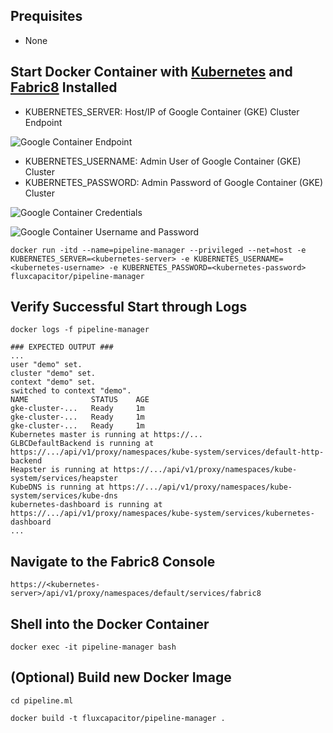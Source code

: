 ## Prequisites
* None

## Start Docker Container with [Kubernetes](http://kubernetes.io) and [Fabric8](fabric8.io) Installed
* KUBERNETES_SERVER:  Host/IP of Google Container (GKE) Cluster Endpoint

![Google Container Endpoint](http://advancedspark.com/img/gke-cluster-endpoint-ip.png)

* KUBERNETES_USERNAME:  Admin User of Google Container (GKE) Cluster
* KUBERNETES_PASSWORD:  Admin Password of Google Container (GKE) Cluster

![Google Container Credentials](http://advancedspark.com/img/gke-cluster-show-credentials.png)

![Google Container Username and Password](http://advancedspark.com/img/gke-cluster-username-password.png)

```
docker run -itd --name=pipeline-manager --privileged --net=host -e KUBERNETES_SERVER=<kubernetes-server> -e KUBERNETES_USERNAME=<kubernetes-username> -e KUBERNETES_PASSWORD=<kubernetes-password> fluxcapacitor/pipeline-manager
```

## Verify Successful Start through Logs
```
docker logs -f pipeline-manager

### EXPECTED OUTPUT ###
...
user "demo" set.
cluster "demo" set.
context "demo" set.
switched to context "demo".
NAME              STATUS    AGE
gke-cluster-...   Ready     1m
gke-cluster-...   Ready     1m
gke-cluster-...   Ready     1m
Kubernetes master is running at https://...
GLBCDefaultBackend is running at https://.../api/v1/proxy/namespaces/kube-system/services/default-http-backend
Heapster is running at https://.../api/v1/proxy/namespaces/kube-system/services/heapster
KubeDNS is running at https://.../api/v1/proxy/namespaces/kube-system/services/kube-dns
kubernetes-dashboard is running at https://.../api/v1/proxy/namespaces/kube-system/services/kubernetes-dashboard
...
```

## Navigate to the Fabric8 Console
```
https://<kubernetes-server>/api/v1/proxy/namespaces/default/services/fabric8
```

## Shell into the Docker Container 
```
docker exec -it pipeline-manager bash
```

## (Optional) Build new Docker Image
```
cd pipeline.ml

docker build -t fluxcapacitor/pipeline-manager .
```
